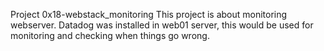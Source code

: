 Project 0x18-webstack_monitoring
This project is about monitoring webserver. Datadog was installed in web01 server, this would be used for monitoring and checking when things go wrong.
